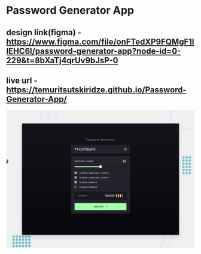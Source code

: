 # Password Generator App

## design link(figma) -  https://www.figma.com/file/onFTedXP9FQMgF1IlEHC6l/password-generator-app?node-id=0-229&t=8bXaTj4qrUv9bJsP-0

## live url - https://temuritsutskiridze.github.io/Password-Generator-App/


![Alt Text](./design/preview.jpg)